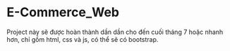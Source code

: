 # E-Commerce_Web
Project này sẽ được hoàn thành dần dần cho đến cuối tháng 7 hoặc nhanh hơn, chỉ gồm html, css và js, có thể sẽ có bootstrap.
